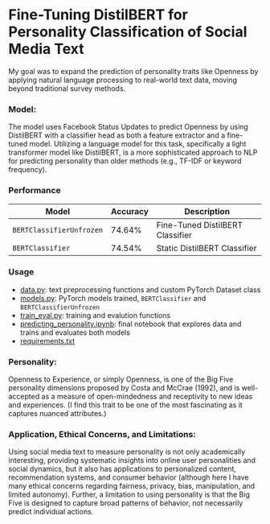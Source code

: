 # Fine-Tuning DistilBERT for Personality Classification of Social Media Text
My goal was to expand the prediction of personality traits like Openness by applying natural language processing to real-world text data, moving beyond traditional survey methods. 

### **Model**: 
The model uses Facebook Status Updates to predict Openness by using DistilBERT with a classifier head as both a feature extractor and a fine-tuned model. Utilizing a language model for this task, specifically a light transformer model like DistilBERT, is a more sophisticated approach to NLP for predicting personality than older methods (e.g., TF-IDF or keyword frequency).

### **Performance**


| Model   | Accuracy | Description |
|---------|----------|----------|
| `BERTClassifierUnfrozen` |74.64%| Fine-Tuned DistilBERT Classifier |
| `BERTClassifier` | 74.54% | Static DistilBERT Classifier |

### **Usage**
- [data.py](https://github.com/samuelcampione/finetuning_distilbert_for_personality_classification/blob/main/data.py):  text preprocessing functions and custom PyTorch Dataset class
- [models.py](https://github.com/samuelcampione/finetuning_distilbert_for_personality_classification/blob/main/models.py): PyTorch models trained,  `BERTClassifier` and `BERTClassifierUnfrozen`
- [train_eval.py](https://github.com/samuelcampione/finetuning_distilbert_for_personality_classification/blob/main/train_eval.py): training and evalution functions
- [predicting_personality.ipynb](https://github.com/samuelcampione/finetuning_distilbert_for_personality_classification/blob/main/predicting_personality.ipynb): final notebook that explores data and trains and evaluates both models
- [requirements.txt](https://github.com/samuelcampione/finetuning_distilbert_for_personality_classification/blob/main/requirements.txt)

### **Personality**: 
Openness to Experience, or simply Openness, is one of the Big Five personality dimensions proposed by Costa and McCrae (1992), and is well-accepted as a measure of open-mindedness and receptivity to new ideas and experiences. (I find this trait to be one of the most fascinating as it captures nuanced attributes.)

### **Application, Ethical Concerns, and Limitations**: 
Using social media text to measure personality is not only academically interesting, providing systematic insights into online user personalities and social dynamics, but it also has applications to personalized content, recommendation systems, and consumer behavior (although here I have many ethical concerns regarding fairness, privacy, bias, manipulation, and limited autonomy). Further, a limitation to using personality is that the Big Five is designed to capture broad patterns of behavior, not necessarily predict individual actions.
